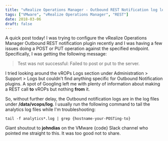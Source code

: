 ```yaml
---
title: "vRealize Operations Manager - Outbound REST Notification log location"
tags: ["VMware", "vRealize Operations Manager", "REST"]
date: 2018-03-06
draft: false
---
```

A quick post today! I was trying to configure the vRealize Operations Manager Outbound REST notification plugin recently and I was having a few issues doing a POST or PUT operation against the specified endpoint. Specifically, I was getting the following message:

> Test was not successful: Failed to post or put to the server.

I tried looking around the vROPs Logs section under Administration > Support > Logs but couldn't find anything specific for Outbound Notification plugins. A spot of Googling left me with plenty of information about making a REST call **to** vROPs but nothing **from** it. 

So, without further delay, the Outbound notification logs are in the  log files under **/data/vcops/log**. I usually run the following command to tail the analytics log files while I'm troubleshooting:

    tail -f analytics*.log | grep {hostname-your-POSTing-to}

Giant shoutout to **johndias** on the VMware {code} Slack channel who pointed me straight to this. It was too good not to share.